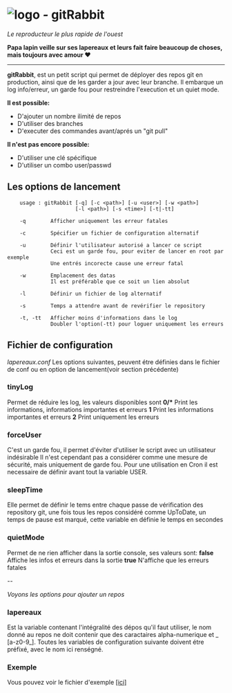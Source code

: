 # ![logo](https://git.iglou.eu/Laboratory/gitRabbit/raw/branch/master/gitRabbit.png) *-* gitRabbit
*Le reproducteur le plus rapide de l'ouest*

**Papa lapin veille sur ses lapereaux et leurs fait faire beaucoup de choses, mais toujours avec amour :heart:**

---
**gitRabbit**, est un petit script qui permet de déployer des repos git en production, ainsi que de les garder a jour avec leur branche.
Il embarque un log info/erreur, un garde fou pour restreindre l'execution et un quiet mode.

**Il est possible:**
* D'ajouter un nombre ilimité de repos
* D'utiliser des branches
* D'executer des commandes avant/aprés un "git pull"

**Il n'est pas encore possible:**
* D'utiliser une clé spécifique
* D'utiliser un combo user/passwd

## Les options de lancement
```
    usage : gitRabbit [-q] [-c <path>] [-u <user>] [-w <path>]
                      [-l <path>] [-s <time>] [-t|-tt]

    -q        Afficher uniquement les erreur fatales

    -c        Spécifier un fichier de configuration alternatif

    -u        Définir l'utilisateur autorisé a lancer ce script
              Ceci est un garde fou, pour eviter de lancer en root par exemple
              Une entrés incorecte cause une erreur fatal

    -w        Emplacement des datas
              Il est préférable que ce soit un lien absolut

    -l        Définir un fichier de log alternatif

    -s        Temps a attendre avant de revérifier le repository

    -t, -tt   Afficher moins d'informations dans le log
              Doubler l'option(-tt) pour loguer uniquement les erreurs
```

## Fichier de configuration
*lapereaux.conf*
Les options suivantes, peuvent étre définies dans le fichier de conf ou en option de lancement(voir section précédente)

### tinyLog
Permet de réduire les log, les valeurs disponibles sont
**0/\*** Print les informations, informations importantes et erreurs
**1** Print les informations importantes et erreurs
**2** Print uniquement les erreurs

### forceUser
C'est un garde fou, il permet d'éviter d'utiliser le script avec un utilisateur indésirable
Il n'est cependant pas a considérer comme une mesure de sécurité, mais uniquement de garde fou.
Pour une utilisation en Cron il est necessaire de définir avant tout la variable USER.

### sleepTime
Elle permet de définir le tems entre chaque passe de vérification des repository git,
une fois tous les repos considéré comme UpToDate, un temps de pause est marqué,
cette variable en définie le temps en secondes

### quietMode
Permet de ne rien afficher dans la sortie console, ses valeurs sont:
**false** Affiche les infos et erreurs dans la sortie
**true** N'affiche que les erreurs fatales

--

*Voyons les options pour ajouter un repos*

### lapereaux
Est la variable contenant l'intégralité des dépos qu'il faut utiliser,
le nom donné au repos ne doit contenir que des caractaires alpha-numerique et _ [a-z0-9\_].
Toutes les variables de configuration suivante doivent étre préfixé, avec le nom ici renségné.

### Exemple
Vous pouvez voir le fichier d'exemple [[ici]](https://git.iglou.eu/Laboratory/gitRabbit/src/branch/master/lapereaux.conf.sample)